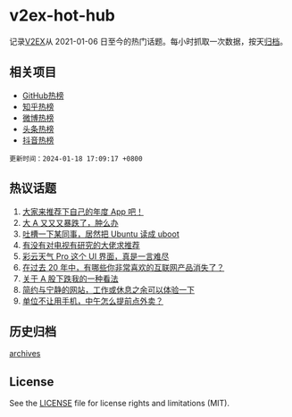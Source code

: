 # v2ex-hot-hub

 记录[V2EX](https://www.v2ex.com/)从 2021-01-06 日至今的热门话题。每小时抓取一次数据，按天[归档](archives)。
 
 ## 相关项目

- [GitHub热榜](https://github.com/lonnyzhang423/github-hot-hub)
- [知乎热榜](https://github.com/lonnyzhang423/zhihu-hot-hub)
- [微博热榜](https://github.com/lonnyzhang423/weibo-hot-hub)
- [头条热榜](https://github.com/lonnyzhang423/toutiao-hot-hub)
- [抖音热榜](https://github.com/lonnyzhang423/douyin-hot-hub)


 `更新时间：2024-01-18 17:09:17 +0800`

## 热议话题

1. [大家来推荐下自己的年度 App 吧！](https://www.v2ex.com/t/1009425)
1. [大 A 又又又暴跌了，肿么办](https://www.v2ex.com/t/1009511)
1. [吐槽一下某同事，居然把 Ubuntu 读成 uboot](https://www.v2ex.com/t/1009629)
1. [有没有对电视有研究的大佬求推荐](https://www.v2ex.com/t/1009441)
1. [彩云天气 Pro 这个 UI 界面，真是一言难尽](https://www.v2ex.com/t/1009520)
1. [在过去 20 年中，有哪些你非常喜欢的互联网产品消失了？](https://www.v2ex.com/t/1009439)
1. [关于 A 股下跌我的一种看法](https://www.v2ex.com/t/1009633)
1. [简约与宁静的网站，工作或休息之余可以体验一下](https://www.v2ex.com/t/1009521)
1. [单位不让用手机，中午怎么提前点外卖？](https://www.v2ex.com/t/1009421)

## 历史归档

[archives](archives)

## License

See the [LICENSE](LICENSE) file for license rights and limitations (MIT).
